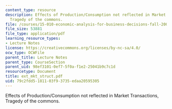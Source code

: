 ```yaml
---
content_type: resource
description: Effects of Production/Consumption not reflected in Market Transactions,
  Tragedy of the commons.
file: /courses/15-010-economic-analysis-for-business-decisions-fall-2004/79c2fdd5181103f93735edaa20595305_ext_mkt_struct.pdf
file_size: 53881
file_type: application/pdf
learning_resource_types:
- Lecture Notes
license: https://creativecommons.org/licenses/by-nc-sa/4.0/
ocw_type: OCWFile
parent_title: Lecture Notes
parent_type: CourseSection
parent_uid: 98ef3101-0ef7-5f0a-f1e2-25041b9c7c1d
resourcetype: Document
title: ext_mkt_struct.pdf
uid: 79c2fdd5-1811-03f9-3735-edaa20595305
---
```

Effects of Production/Consumption not reflected in Market Transactions, Tragedy of the commons.